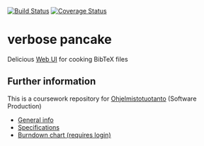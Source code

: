 [![Build Status](https://travis-ci.org/Walther/verbose-pancake.svg?branch=master)](https://travis-ci.org/Walther/verbose-pancake)
[![Coverage Status](https://coveralls.io/repos/github/Walther/verbose-pancake/badge.svg?branch=master)](https://coveralls.io/github/Walther/verbose-pancake?branch=master)

# verbose pancake

Delicious [Web UI](https://verbose-pancake.herokuapp.com/) for cooking BibTeX files

## Further information

This is a coursework repository for [Ohjelmistotuotanto](https://www.cs.helsinki.fi/courses/581259/2016/k/k/1) (Software Production)

- [General info](https://github.com/mluukkai/ohtu2016/wiki/miniprojekti)
- [Specifications](https://github.com/mluukkai/ohtu2016/wiki/miniprojekti-speksi)
- [Burndown chart (requires login)](http://burndown.io/#Walther/verbose-pancake)
